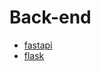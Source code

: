 # Back-end

- [fastapi](https://fastapi.tiangolo.com/)
- [flask](https://flask.palletsprojects.com/en/3.0.x/)
